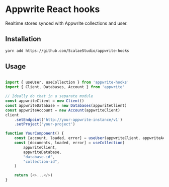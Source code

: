 # Appwrite React hooks

Realtime stores synced with Appwrite collections and user.

## Installation

```sh
yarn add https://github.com/ScalaeStudio/appwrite-hooks
```

## Usage

```ts

import { useUser, useCollection } from 'appwrite-hooks'
import { Client, Databases, Account } from 'appwrite'

// Ideally do that in a separate module
const appwriteClient = new Client()
const appwriteDatabase = new Databases(appwriteClient)
const appwriteAccount = new Account(appwriteClient)
client
    .setEndpoint('http://your-appwrite-instance/v1')
    .setProject('your-project')

function YourComponent() {
    const [account, loaded, error] = useUser(appwriteClient, appwriteAccount)
    const [documents, loaded, error] = useCollection(
        appwriteClient,
        appwriteDatabase,
        "database-id",
        "collection-id",
    )

    return (<>...</>)
}

```
